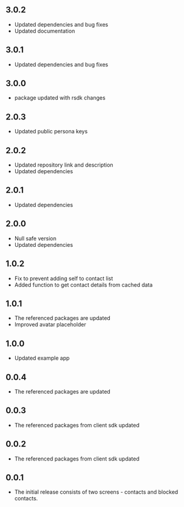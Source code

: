 ## 3.0.2
- Updated dependencies and bug fixes
- Updated documentation

## 3.0.1
- Updated dependencies and bug fixes

## 3.0.0
- package updated with rsdk changes

## 2.0.3
- Updated public persona keys

## 2.0.2
- Updated repository link and description
- Updated dependencies

## 2.0.1
- Updated dependencies

## 2.0.0
- Null safe version
- Updated dependencies

## 1.0.2
- Fix to prevent adding self to contact list
- Added function to get contact details from cached data

## 1.0.1
- The referenced packages are updated
- Improved avatar placeholder

## 1.0.0
- Updated example app

## 0.0.4
- The referenced packages are updated

## 0.0.3
- The referenced packages from client sdk updated

## 0.0.2
- The referenced packages from client sdk updated

## 0.0.1
- The initial release consists of two screens - contacts and blocked contacts.